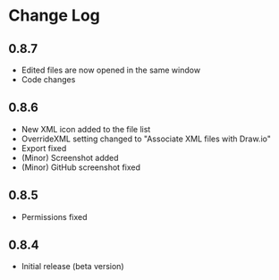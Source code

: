# Change Log

## 0.8.7
- Edited files are now opened in the same window
- Code changes

## 0.8.6
- New XML icon added to the file list
- OverrideXML setting changed to "Associate XML files with Draw.io"
- Export fixed
- (Minor) Screenshot added
- (Minor) GitHub screenshot fixed

## 0.8.5
- Permissions fixed

## 0.8.4
- Initial release (beta version)